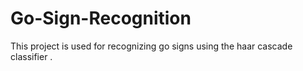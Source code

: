 # Go-Sign-Recognition

This project is used for recognizing go signs using the haar cascade classifier .
